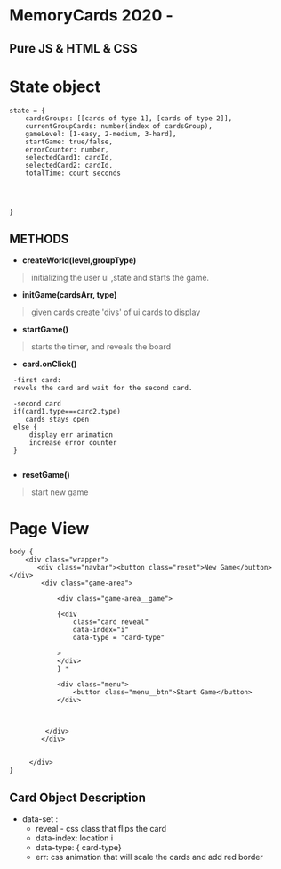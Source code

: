 
# MemoryCards 2020 - 
## Pure  JS & HTML & CSS 


# **State object**

```
state = {
    cardsGroups: [[cards of type 1], [cards of type 2]],
    currentGroupCards: number(index of cardsGroup),
    gameLevel: [1-easy, 2-medium, 3-hard],
    startGame: true/false,
    errorCounter: number,
    selectedCard1: cardId,
    selectedCard2: cardId,
    totalTime: count seconds


    

}
```

## **METHODS** 
- **createWorld(level,groupType)** 
> initializing the user ui ,state  and starts the game.

- **initGame(cardsArr, type)**
> given cards create 'divs' of ui cards to display

- **startGame()**
> starts the timer, and reveals the board

* **card.onClick()**
```
 -first card: 
 revels the card and wait for the second card.

 -second card
 if(card1.type===card2.type)
    cards stays open 
 else {
     display err animation 
     increase error counter
 }    
 

 ```

- **resetGame()**
> start new game


# Page View

``` 
body {
    <div class="wrapper">
       <div class="navbar"><button class="reset">New Game</button></div>
        <div class="game-area">

            <div class="game-area__game">

            {<div 
                class="card reveal" 
                data-index="i"
                data-type = "card-type"
                
            > 
            </div> 
            } * 
        
            <div class="menu">
                <button class="menu__btn">Start Game</button>
            </div>

      

         </div>
        </div>


     </div>
}
```

## Card Object Description

 - data-set : 
     - reveal - css class that flips the card
     - data-index: location i
     - data-type: { card-type}
     - err: css animation that will scale the cards and add red border






